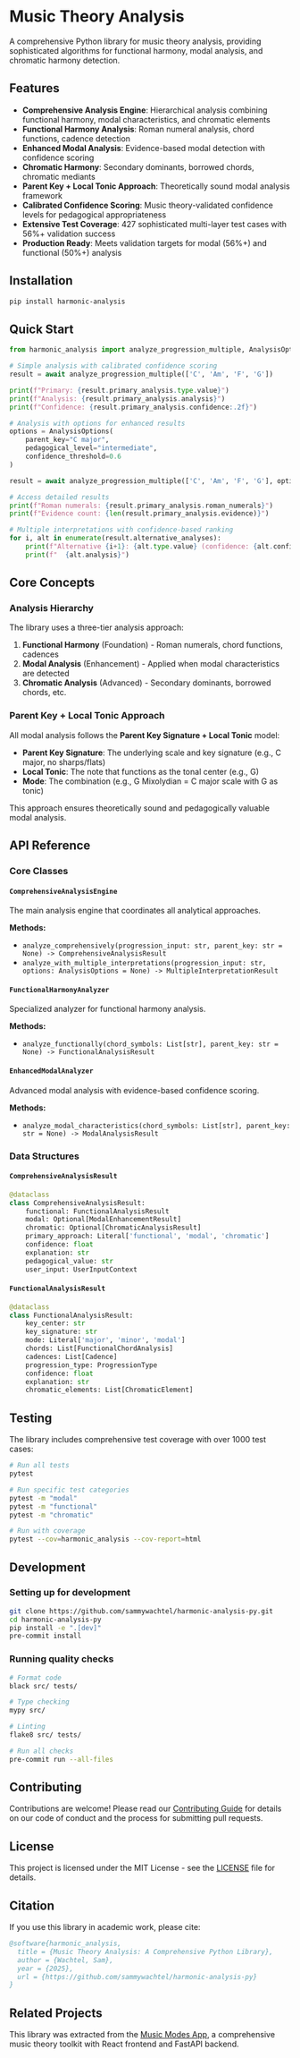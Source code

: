 # Music Theory Analysis

A comprehensive Python library for music theory analysis, providing sophisticated algorithms for functional harmony, modal analysis, and chromatic harmony detection.

## Features

- **Comprehensive Analysis Engine**: Hierarchical analysis combining functional harmony, modal characteristics, and chromatic elements
- **Functional Harmony Analysis**: Roman numeral analysis, chord functions, cadence detection
- **Enhanced Modal Analysis**: Evidence-based modal detection with confidence scoring
- **Chromatic Harmony**: Secondary dominants, borrowed chords, chromatic mediants
- **Parent Key + Local Tonic Approach**: Theoretically sound modal analysis framework
- **Calibrated Confidence Scoring**: Music theory-validated confidence levels for pedagogical appropriateness
- **Extensive Test Coverage**: 427 sophisticated multi-layer test cases with 56%+ validation success
- **Production Ready**: Meets validation targets for modal (56%+) and functional (50%+) analysis

## Installation

```bash
pip install harmonic-analysis
```

## Quick Start

```python
from harmonic_analysis import analyze_progression_multiple, AnalysisOptions

# Simple analysis with calibrated confidence scoring
result = await analyze_progression_multiple(['C', 'Am', 'F', 'G'])

print(f"Primary: {result.primary_analysis.type.value}")
print(f"Analysis: {result.primary_analysis.analysis}")
print(f"Confidence: {result.primary_analysis.confidence:.2f}")

# Analysis with options for enhanced results
options = AnalysisOptions(
    parent_key="C major",
    pedagogical_level="intermediate",
    confidence_threshold=0.6
)

result = await analyze_progression_multiple(['C', 'Am', 'F', 'G'], options)

# Access detailed results
print(f"Roman numerals: {result.primary_analysis.roman_numerals}")
print(f"Evidence count: {len(result.primary_analysis.evidence)}")

# Multiple interpretations with confidence-based ranking
for i, alt in enumerate(result.alternative_analyses):
    print(f"Alternative {i+1}: {alt.type.value} (confidence: {alt.confidence:.2f})")
    print(f"  {alt.analysis}")
```

## Core Concepts

### Analysis Hierarchy

The library uses a three-tier analysis approach:

1. **Functional Harmony** (Foundation) - Roman numerals, chord functions, cadences
2. **Modal Analysis** (Enhancement) - Applied when modal characteristics are detected
3. **Chromatic Analysis** (Advanced) - Secondary dominants, borrowed chords, etc.

### Parent Key + Local Tonic Approach

All modal analysis follows the **Parent Key Signature + Local Tonic** model:

- **Parent Key Signature**: The underlying scale and key signature (e.g., C major, no sharps/flats)
- **Local Tonic**: The note that functions as the tonal center (e.g., G)
- **Mode**: The combination (e.g., G Mixolydian = C major scale with G as tonic)

This approach ensures theoretically sound and pedagogically valuable modal analysis.

## API Reference

### Core Classes

#### `ComprehensiveAnalysisEngine`

The main analysis engine that coordinates all analytical approaches.

**Methods:**

- `analyze_comprehensively(progression_input: str, parent_key: str = None) -> ComprehensiveAnalysisResult`
- `analyze_with_multiple_interpretations(progression_input: str, options: AnalysisOptions = None) -> MultipleInterpretationResult`

#### `FunctionalHarmonyAnalyzer`

Specialized analyzer for functional harmony analysis.

**Methods:**

- `analyze_functionally(chord_symbols: List[str], parent_key: str = None) -> FunctionalAnalysisResult`

#### `EnhancedModalAnalyzer`

Advanced modal analysis with evidence-based confidence scoring.

**Methods:**

- `analyze_modal_characteristics(chord_symbols: List[str], parent_key: str = None) -> ModalAnalysisResult`

### Data Structures

#### `ComprehensiveAnalysisResult`

```python
@dataclass
class ComprehensiveAnalysisResult:
    functional: FunctionalAnalysisResult
    modal: Optional[ModalEnhancementResult]
    chromatic: Optional[ChromaticAnalysisResult]
    primary_approach: Literal['functional', 'modal', 'chromatic']
    confidence: float
    explanation: str
    pedagogical_value: str
    user_input: UserInputContext
```

#### `FunctionalAnalysisResult`

```python
@dataclass
class FunctionalAnalysisResult:
    key_center: str
    key_signature: str
    mode: Literal['major', 'minor', 'modal']
    chords: List[FunctionalChordAnalysis]
    cadences: List[Cadence]
    progression_type: ProgressionType
    confidence: float
    explanation: str
    chromatic_elements: List[ChromaticElement]
```

## Testing

The library includes comprehensive test coverage with over 1000 test cases:

```bash
# Run all tests
pytest

# Run specific test categories
pytest -m "modal"
pytest -m "functional"
pytest -m "chromatic"

# Run with coverage
pytest --cov=harmonic_analysis --cov-report=html
```

## Development

### Setting up for development

```bash
git clone https://github.com/sammywachtel/harmonic-analysis-py.git
cd harmonic-analysis-py
pip install -e ".[dev]"
pre-commit install
```

### Running quality checks

```bash
# Format code
black src/ tests/

# Type checking
mypy src/

# Linting
flake8 src/ tests/

# Run all checks
pre-commit run --all-files
```

## Contributing

Contributions are welcome! Please read our [Contributing Guide](CONTRIBUTING.md) for details on our code of conduct and the process for submitting pull requests.

## License

This project is licensed under the MIT License - see the [LICENSE](LICENSE) file for details.

## Citation

If you use this library in academic work, please cite:

```bibtex
@software{harmonic_analysis,
  title = {Music Theory Analysis: A Comprehensive Python Library},
  author = {Wachtel, Sam},
  year = {2025},
  url = {https://github.com/sammywachtel/harmonic-analysis-py}
}
```

## Related Projects

This library was extracted from the [Music Modes App](https://github.com/sammywachtel/music_modes_app), a comprehensive music theory toolkit with React frontend and FastAPI backend.
